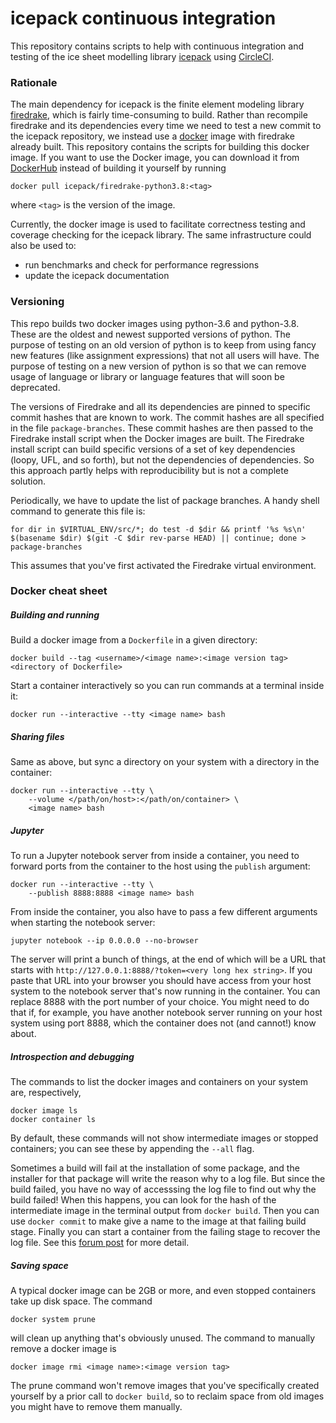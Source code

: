 # icepack continuous integration

This repository contains scripts to help with continuous integration and testing of the ice sheet modelling library [icepack](https://github.com/icepack/icepack) using [CircleCI](https://circle-ci.org).


### Rationale

The main dependency for icepack is the finite element modeling library [firedrake](https://www.firedrakeproject.org), which is fairly time-consuming to build.
Rather than recompile firedrake and its dependencies every time we need to test a new commit to the icepack repository, we instead use a [docker](https://www.docker.com) image with firedrake already built.
This repository contains the scripts for building this docker image.
If you want to use the Docker image, you can download it from [DockerHub](https://hub.docker.com/r/icepack/) instead of building it yourself by running

    docker pull icepack/firedrake-python3.8:<tag>

where `<tag>` is the version of the image.

Currently, the docker image is used to facilitate correctness testing and coverage checking for the icepack library.
The same infrastructure could also be used to:

* run benchmarks and check for performance regressions
* update the icepack documentation


### Versioning

This repo builds two docker images using python-3.6 and python-3.8.
These are the oldest and newest supported versions of python.
The purpose of testing on an old version of python is to keep from using fancy new features (like assignment expressions) that not all users will have.
The purpose of testing on a new version of python is so that we can remove usage of language or library or language features that will soon be deprecated.

The versions of Firedrake and all its dependencies are pinned to specific commit hashes that are known to work.
The commit hashes are all specified in the file `package-branches`.
These commit hashes are then passed to the Firedrake install script when the Docker images are built.
The Firedrake install script can build specific versions of a set of key dependencies (loopy, UFL, and so forth), but not the dependencies of dependencies.
So this approach partly helps with reproducibility but is not a complete solution.

Periodically, we have to update the list of package branches.
A handy shell command to generate this file is:

    for dir in $VIRTUAL_ENV/src/*; do test -d $dir && printf '%s %s\n' $(basename $dir) $(git -C $dir rev-parse HEAD) || continue; done > package-branches

This assumes that you've first activated the Firedrake virtual environment.

### Docker cheat sheet

##### Building and running

Build a docker image from a `Dockerfile` in a given directory:

    docker build --tag <username>/<image name>:<image version tag> <directory of Dockerfile>

Start a container interactively so you can run commands at a terminal inside it:

    docker run --interactive --tty <image name> bash

##### Sharing files

Same as above, but sync a directory on your system with a directory in the container:

    docker run --interactive --tty \
        --volume </path/on/host>:</path/on/container> \
        <image name> bash

##### Jupyter

To run a Jupyter notebook server from inside a container, you need to forward ports from the container to the host using the `publish` argument:

    docker run --interactive --tty \
        --publish 8888:8888 <image name> bash

From inside the container, you also have to pass a few different arguments when starting the notebook server:

    jupyter notebook --ip 0.0.0.0 --no-browser

The server will print a bunch of things, at the end of which will be a URL that starts with `http://127.0.0.1:8888/?token=<very long hex string>`.
If you paste that URL into your browser you should have access from your host system to the notebook server that's now running in the container.
You can replace 8888 with the port number of your choice.
You might need to do that if, for example, you have another notebook server running on your host system using port 8888, which the container does not (and cannot!) know about.

##### Introspection and debugging

The commands to list the docker images and containers on your system are, respectively,

    docker image ls
    docker container ls

By default, these commands will not show intermediate images or stopped containers; you can see these by appending the `--all` flag.

Sometimes a build will fail at the installation of some package, and the installer for that package will write the reason why to a log file.
But since the build failed, you have no way of accesssing the log file to find out why the build failed!
When this happens, you can look for the hash of the intermediate image in the terminal output from `docker build`.
Then you can use `docker commit` to make give a name to the image at that failing build stage.
Finally you can start a container from the failing stage to recover the log file.
See this [forum post](https://forums.docker.com/t/how-to-debug-build-failures/7049/3) for more detail.

##### Saving space

A typical docker image can be 2GB or more, and even stopped containers take up disk space.
The command

    docker system prune

will clean up anything that's obviously unused.
The command to manually remove a docker image is

    docker image rmi <image name>:<image version tag>

The prune command won't remove images that you've specifically created yourself by a prior call to `docker build`, so to reclaim space from old images you might have to remove them manually.

